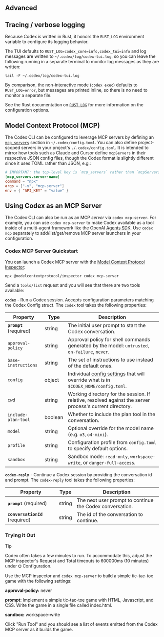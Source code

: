 ## Advanced

## Tracing / verbose logging

Because Codex is written in Rust, it honors the `RUST_LOG` environment variable to configure its logging behavior.

The TUI defaults to `RUST_LOG=codex_core=info,codex_tui=info` and log messages are written to `~/.codex/log/codex-tui.log`, so you can leave the following running in a separate terminal to monitor log messages as they are written:

```
tail -F ~/.codex/log/codex-tui.log
```

By comparison, the non-interactive mode (`codex exec`) defaults to `RUST_LOG=error`, but messages are printed inline, so there is no need to monitor a separate file.

See the Rust documentation on [`RUST_LOG`](https://docs.rs/env_logger/latest/env_logger/#enabling-logging) for more information on the configuration options.

## Model Context Protocol (MCP)

The Codex CLI can be configured to leverage MCP servers by defining an [`mcp_servers`](./config.md#mcp_servers) section in `~/.codex/config.toml`. You can also define project-scoped servers in your project's `./.codex/config.toml`. It is intended to mirror how tools such as Claude and Cursor define `mcpServers` in their respective JSON config files, though the Codex format is slightly different since it uses TOML rather than JSON, e.g.:

```toml
# IMPORTANT: the top-level key is `mcp_servers` rather than `mcpServers`.
[mcp_servers.server-name]
command = "npx"
args = ["-y", "mcp-server"]
env = { "API_KEY" = "value" }
```

## Using Codex as an MCP Server

The Codex CLI can also be run as an MCP _server_ via `codex mcp-server`. For example, you can use `codex mcp-server` to make Codex available as a tool inside of a multi-agent framework like the OpenAI [Agents SDK](https://platform.openai.com/docs/guides/agents). Use `codex mcp` separately to add/list/get/remove MCP server launchers in your configuration.

### Codex MCP Server Quickstart
You can launch a Codex MCP server with the [Model Context Protocol Inspector](https://modelcontextprotocol.io/legacy/tools/inspector):

``` bash
npx @modelcontextprotocol/inspector codex mcp-server
```
Send a `tools/list` request and you will see that there are two tools available:

**`codex`** - Run a Codex session. Accepts configuration parameters matching the Codex Config struct. The `codex` tool takes the following properties:

Property           | Type     | Description
-------------------|----------|----------------------------------------------------------------------------------------------------------
**`prompt`** (required)             | string   | The initial user prompt to start the Codex conversation.
`approval-policy`    | string   | Approval policy for shell commands generated by the model: `untrusted`, `on-failure`, `never`.
`base-instructions`  | string   | The set of instructions to use instead of the default ones.
`config`             | object   | Individual [config settings](https://github.com/openai/codex/blob/main/docs/config.md#config) that will override what is in `$CODEX_HOME/config.toml`.
`cwd`                | string   | Working directory for the session. If relative, resolved against the server process's current directory.
`include-plan-tool`  | boolean  | Whether to include the plan tool in the conversation.
`model`             | string   | Optional override for the model name (e.g. `o3`, `o4-mini`).
`profile`            | string   | Configuration profile from `config.toml` to specify default options.
`sandbox`           | string   | Sandbox mode: `read-only`, `workspace-write`, or `danger-full-access`.

**`codex-reply`** - Continue a Codex session by providing the conversation id and prompt. The `codex-reply` tool takes the following properties:

Property   | Type   | Description
-----------|--------|---------------------------------------------------------------
**`prompt`** (required)     | string | The next user prompt to continue the Codex conversation.
**`conversationId`** (required)  | string | The id of the conversation to continue.

### Trying it Out
> [!TIP]
> Codex often takes a few minutes to run. To accommodate this, adjust the MCP inspector's Request and Total timeouts to 600000ms (10 minutes) under ⛭ Configuration.

Use the MCP inspector and `codex mcp-server` to build a simple tic-tac-toe game with the following settings:

**approval-policy:** never

**prompt:** Implement a simple tic-tac-toe game with HTML, Javascript, and CSS. Write the game in a single file called index.html.

**sandbox:** workspace-write

Click "Run Tool" and you should see a list of events emitted from the Codex MCP server as it builds the game.
